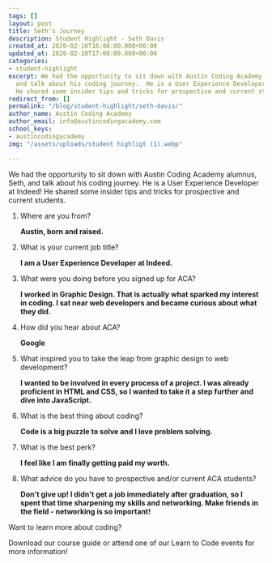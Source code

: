 ```yaml
---
tags: []
layout: post
title: Seth's Journey
description: Student Highlight - Seth Davis
created_at: 2020-02-10T16:00:00.000+00:00
updated_at: 2020-02-10T17:00:00.000+00:00
categories:
- student-highlight
excerpt: We had the opportunity to sit down with Austin Coding Academy alumnus, Seth,
  and talk about his coding journey.  He is a User Experience Developer at Indeed!
  He shared some insider tips and tricks for prospective and current students.
redirect_from: []
permalink: "/blog/student-highlight/seth-davis/"
author_name: Austin Coding Academy
author_email: info@austincodingacademy.com
school_keys:
- austincodingacademy
img: "/assets/uploads/student highligt (1).webp"

---
```

We had the opportunity to sit down with Austin Coding Academy alumnus, Seth, and talk about his coding journey.  He is a User Experience Developer at Indeed! He shared some insider tips and tricks for prospective and current students.

1. Where are you from?

   **Austin, born and raised.**
2. What is your current job title?

   **I am a User Experience Developer at Indeed.**
3. What were you doing before you signed up for ACA?

   **I worked in Graphic Design. That is actually what sparked my interest in coding. I sat near web developers and became curious about what they did.**
4. How did you hear about ACA?

   **Google**
5. What inspired you to take the leap from graphic design to web development?

   **I wanted to be involved in every process of a project. I was already proficient in HTML and CSS, so I wanted to take it a step further and dive into JavaScript.**
6. What is the best thing about coding?

   **Code is a big puzzle to solve and I love problem solving.**
7. What is the best perk?

   **I feel like I am finally getting paid my worth.**
8. What advice do you have to prospective and/or current ACA students?

   **Don't give up! I didn't get a job immediately after graduation, so I spent that time sharpening my skills and networking. Make friends in the field - networking is so important!**

Want to learn more about coding?

Download our course guide or attend one of our Learn to Code events for more information!
